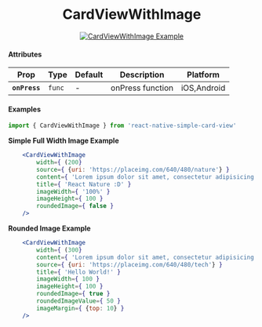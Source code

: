 <h1 align="center">CardViewWithImage</h1>

<p align="center">
<a href="https://s9.postimg.org/qxh30azpb/Simulator_Screen_Shot_-_i_Phone_8_-_2018-02-21_at_17.49.43.png">
<img src="https://s9.postimg.org/pxvdia4rj/Simulator_Screen_Shot_-_i_Phone_8_-_2018-02-21_at_17.49.43.png" alt="CardViewWithImage Example" />
</a>
</p>

#### Attributes

<p align="center">

  | Prop | Type | Default | Description | Platform |
  |---|---|---|---|---|
  |**`onPress`**|`func`| - | onPress function |iOS,Android|

</p>

#### Examples

```jsx
import { CardViewWithImage } from 'react-native-simple-card-view'
```

**Simple Full Width Image Example**

```jsx
    <CardViewWithImage
        width={ (200}
        source={ {uri: 'https://placeimg.com/640/480/nature'} }
        content={ 'Lorem ipsum dolor sit amet, consectetur adipisicing elit. At aut distinctio!' }
        title={ 'React Nature :D' }
        imageWidth={ '100%' }
        imageHeight={ 100 }
        roundedImage={ false }
    />
```

**Rounded Image Example**

```jsx
    <CardViewWithImage
        width={ (300}
        content={ 'Lorem ipsum dolor sit amet, consectetur adipisicing elit. At aut distinctio!' }
        source={ {uri: 'https://placeimg.com/640/480/tech'} }
        title={ 'Hello World!' }
        imageWidth={ 100 }
        imageHeight={ 100 }
        roundedImage={ true }
        roundedImageValue={ 50 }
        imageMargin={ {top: 10} }
    />
```